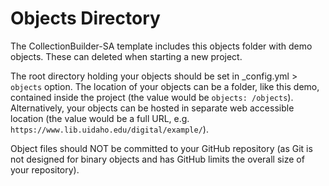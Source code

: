 # Objects Directory

The CollectionBuilder-SA template includes this objects folder with demo objects. 
These can deleted when starting a new project. 

The root directory holding your objects should be set in _config.yml > `objects` option. 
The location of your objects can be a folder, like this demo, contained inside the project (the value would be `objects: /objects`).
Alternatively, your objects can be hosted in separate web accessible location (the value would be a full URL, e.g. `https://www.lib.uidaho.edu/digital/example/`). 

Object files should NOT be committed to your GitHub repository (as Git is not designed for binary objects and has GitHub limits the overall size of your repository).
